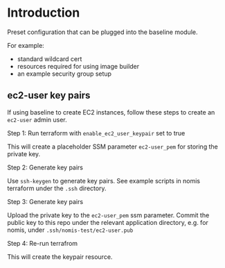 # Introduction

Preset configuration that can be plugged into the baseline module.

For example:
- standard wildcard cert
- resources required for using image builder
- an example security group setup

## ec2-user key pairs

If using baseline to create EC2 instances, follow these steps to create an
`ec2-user` admin user.

Step 1: Run terraform with `enable_ec2_user_keypair` set to true

This will create a placeholder SSM parameter `ec2-user_pem` for storing the
private key.

Step 2: Generate key pairs

Use `ssh-keygen` to generate key pairs.  See example scripts in nomis
terraform under the `.ssh` directory.

Step 3: Generate key pairs

Upload the private key to the `ec2-user_pem` ssm parameter.
Commit the public key to this repo under the relevant application
directory, e.g. for nomis, under `.ssh/nomis-test/ec2-user.pub`

Step 4: Re-run terrafrom

This will create the keypair resource.
